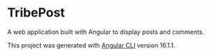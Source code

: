# TribePost

A web application built with Angular to display posts and comments.

This project was generated with [Angular CLI](https://github.com/angular/angular-cli) version 16.1.1.
